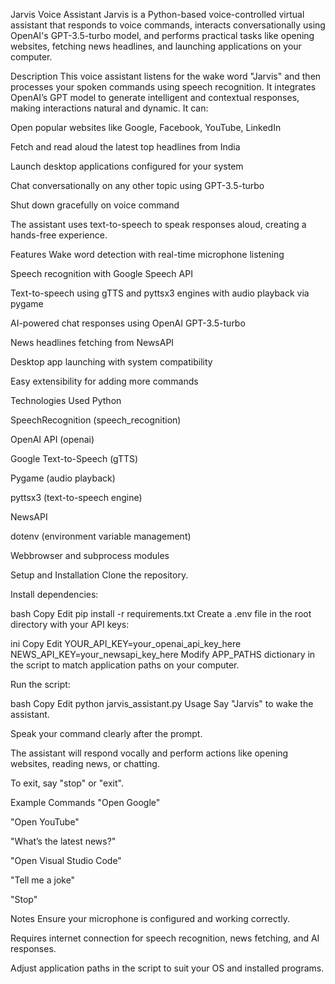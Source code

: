 Jarvis Voice Assistant
Jarvis is a Python-based voice-controlled virtual assistant that responds to voice commands, interacts conversationally using OpenAI's GPT-3.5-turbo model, and performs practical tasks like opening websites, fetching news headlines, and launching applications on your computer.

Description
This voice assistant listens for the wake word "Jarvis" and then processes your spoken commands using speech recognition. It integrates OpenAI’s GPT model to generate intelligent and contextual responses, making interactions natural and dynamic. It can:

Open popular websites like Google, Facebook, YouTube, LinkedIn

Fetch and read aloud the latest top headlines from India

Launch desktop applications configured for your system

Chat conversationally on any other topic using GPT-3.5-turbo

Shut down gracefully on voice command

The assistant uses text-to-speech to speak responses aloud, creating a hands-free experience.

Features
Wake word detection with real-time microphone listening

Speech recognition with Google Speech API

Text-to-speech using gTTS and pyttsx3 engines with audio playback via pygame

AI-powered chat responses using OpenAI GPT-3.5-turbo

News headlines fetching from NewsAPI

Desktop app launching with system compatibility

Easy extensibility for adding more commands

Technologies Used
Python

SpeechRecognition (speech_recognition)

OpenAI API (openai)

Google Text-to-Speech (gTTS)

Pygame (audio playback)

pyttsx3 (text-to-speech engine)

NewsAPI

dotenv (environment variable management)

Webbrowser and subprocess modules

Setup and Installation
Clone the repository.

Install dependencies:

bash
Copy
Edit
pip install -r requirements.txt
Create a .env file in the root directory with your API keys:

ini
Copy
Edit
YOUR_API_KEY=your_openai_api_key_here
NEWS_API_KEY=your_newsapi_key_here
Modify APP_PATHS dictionary in the script to match application paths on your computer.

Run the script:

bash
Copy
Edit
python jarvis_assistant.py
Usage
Say "Jarvis" to wake the assistant.

Speak your command clearly after the prompt.

The assistant will respond vocally and perform actions like opening websites, reading news, or chatting.

To exit, say "stop" or "exit".

Example Commands
"Open Google"

"Open YouTube"

"What’s the latest news?"

"Open Visual Studio Code"

"Tell me a joke"

"Stop"

Notes
Ensure your microphone is configured and working correctly.

Requires internet connection for speech recognition, news fetching, and AI responses.

Adjust application paths in the script to suit your OS and installed programs.
